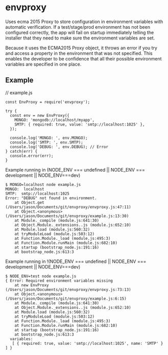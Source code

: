 # envproxy
Uses ecma 2015 Proxy to store configuration in environment variables with automatic verification. If a test/stage/prod environment has not been configured correctly, the app will fail on startup immediately telling the installer that they need to make sure the environment variables are set.

Because it uses the ECMA2015 Proxy object, it throws an error if you try and access a property in the environment that was not specified. This enables the developer to be confidence that all their possible environment variables are specified in one place.


## Example

// example.js

    const EnvProxy = require('envproxy');
    
    try {
      const env = new EnvProxy({
        MONGO: 'mongodb://localhost/myapp',
        SMTP: { required: true, value: 'smtp://localhost:1025' },
      });

      console.log('MONGO: ', env.MONGO);
      console.log('SMTP: ', env.SMTP);
      console.log('DEBUG: ', env.DEBUG); // Error
    } catch(err) {
      console.error(err);
    }

Example running in (NODE_ENV === undefined || NODE_ENV === development || NODE_ENV===dev)

    $ MONGO=localhost node example.js
    MONGO:  localhost
    SMTP:  smtp://localhost:1025
    Error: "DEBUG" not found in environment.
        at Object.get (/Users/jason/Documents/git/envproxy/envproxy.js:47:11)
        at Object.<anonymous> (/Users/jason/Documents/git/envproxy/example.js:13:30)
        at Module._compile (module.js:641:30)
        at Object.Module._extensions..js (module.js:652:10)
        at Module.load (module.js:560:32)
        at tryModuleLoad (module.js:503:12)
        at Function.Module._load (module.js:495:3)
        at Function.Module.runMain (module.js:682:10)
        at startup (bootstrap_node.js:191:16)
        at bootstrap_node.js:613:3


Example running in !(NODE_ENV === undefined || NODE_ENV === development || NODE_ENV===dev)

    $ NODE_ENV=test node example.js
    { Error: Required environment variables missing
        at new EnvProxy (/Users/jason/Documents/git/envproxy/envproxy.js:73:13)
        at Object.<anonymous> (/Users/jason/Documents/git/envproxy/example.js:6:15)
        at Module._compile (module.js:641:30)
        at Object.Module._extensions..js (module.js:652:10)
        at Module.load (module.js:560:32)
        at tryModuleLoad (module.js:503:12)
        at Function.Module._load (module.js:495:3)
        at Function.Module.runMain (module.js:682:10)
        at startup (bootstrap_node.js:191:16)
        at bootstrap_node.js:613:3
      variables: 
       [ { required: true, value: 'smtp://localhost:1025', name: 'SMTP' } ] }


